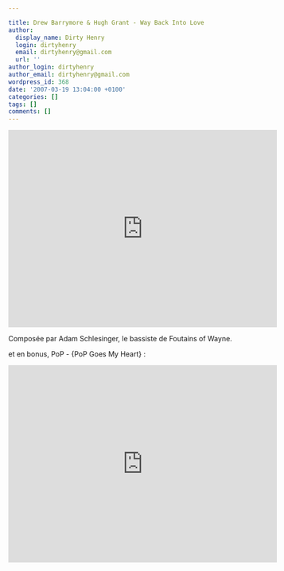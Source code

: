 ```yaml
---

title: Drew Barrymore & Hugh Grant - Way Back Into Love
author:
  display_name: Dirty Henry
  login: dirtyhenry
  email: dirtyhenry@gmail.com
  url: ''
author_login: dirtyhenry
author_email: dirtyhenry@gmail.com
wordpress_id: 368
date: '2007-03-19 13:04:00 +0100'
categories: []
tags: []
comments: []
---
```

<iframe width="540" height="396" src="http://www.youtube.com/embed/T2PIz4e09EY" frameborder="0" allowfullscreen></iframe>

Composée par Adam Schlesinger, le bassiste de Foutains of Wayne.

et en bonus, PoP - {PoP Goes My Heart} :

<iframe width="540" height="396" src="http://www.youtube.com/embed/k_wKeC_HWWc" frameborder="0" allowfullscreen></iframe>
